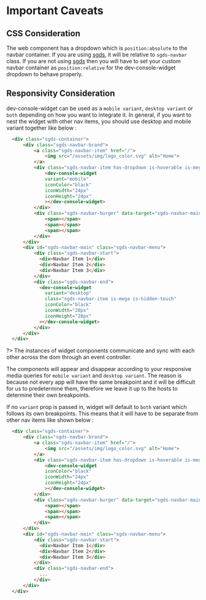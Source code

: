 # Important Caveats

## CSS Consideration
The web component has a dropdown which is `position:absolute` to the navbar container. If you are using [sgds](https://www.designsystem.tech.gov.sg/), it will be relative to `sgds-navbar` class. If you are not using [sgds](https://www.designsystem.tech.gov.sg/) then you will have to set your custom navbar container as `position:relative` for the dev-console-widget dropdown to behave properly.

## Responsivity Consideration
dev-console-widget can be used as a `mobile variant`, `desktop variant` or `both` depending on how you want to integrate it. In general, if you want to nest the widget with other nav items, you should use desktop and mobile variant together like below : 

```html
  <div class="sgds-container">
      <div class="sgds-navbar-brand">
          <a class="sgds-navbar-item" href="/">
              <img src="/assets/img/logo_color.svg" alt="Home">
          </a>
          <div class="sgds-navbar-item has-dropdown is-hoverable is-mega is-hidden-desktop">
              <dev-console-widget 
              variant="mobile" 
              iconColor="black" 
              iconWidth="24px" 
              iconHeight="24px"
              ></dev-console-widget>
          </div>
          <div class="sgds-navbar-burger" data-target="sgds-navbar-main">
              <span></span>
              <span></span>
              <span></span>
          </div>
      </div>
      <div id="sgds-navbar-main" class="sgds-navbar-menu">
          <div class="sgds-navbar-start">
            <div>Navbar Item 1</div>
            <div>Navbar Item 2</div>
            <div>Navbar Item 3</div>
          </div>
          <div class="sgds-navbar-end">
            <dev-console-widget
              variant="desktop"
              class="sgds-navbar-item is-mega is-hidden-touch"
              iconColor="black"
              iconWidth="28px"
              iconHeight="28px"
            ></dev-console-widget>
          </div>
      </div>
  </div>
```
?> The instances of widget components communicate and sync with each other across the dom through an event controller.


The components will appear and disappear according to your responsive media queries for `mobile variant` and `desktop variant`. The reason is because not every app will have the same breakpoint and it will be difficult for us to predetermine them, therefore we leave it up to the hosts to determine their own breakpoints.

If no `variant` prop is passed in, widget will default to `both` variant which follows its own breakpoints. This means that it will have to be separate from other nav items like shown below :

```html
  <div class="sgds-container">
      <div class="sgds-navbar-brand">
          <a class="sgds-navbar-item" href="/">
              <img src="/assets/img/logo_color.svg" alt="Home">
          </a>
          <div class="sgds-navbar-item has-dropdown is-hoverable is-mega">
              <dev-console-widget 
              iconColor="black" 
              iconWidth="24px" 
              iconHeight="24px"
              ></dev-console-widget>
          </div>
          <div class="sgds-navbar-burger" data-target="sgds-navbar-main">
              <span></span>
              <span></span>
              <span></span>
          </div>
      </div>
      <div id="sgds-navbar-main" class="sgds-navbar-menu">
          <div class="sgds-navbar-start">
            <div>Navbar Item 1</div>
            <div>Navbar Item 2</div>
            <div>Navbar Item 3</div>
          </div>
          <div class="sgds-navbar-end">
            ...
          </div>
      </div>
  </div>
```